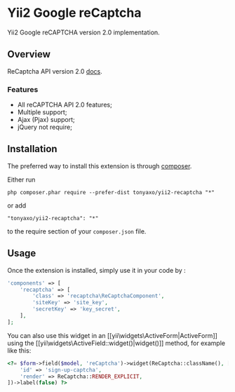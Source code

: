Yii2 Google reCaptcha
=====================
Yii2 Google reCAPTCHA version 2.0 implementation.

Overview
--------

ReCaptcha API version 2.0 [docs](https://developers.google.com/recaptcha/intro).

### Features

* All reCAPTCHA API 2.0 features;
* Multiple support; 
* Ajax (Pjax) support;
* jQuery not require;

Installation
------------

The preferred way to install this extension is through [composer](http://getcomposer.org/download/).

Either run

```
php composer.phar require --prefer-dist tonyaxo/yii2-recaptcha "*"
```

or add

```
"tonyaxo/yii2-recaptcha": "*"
```

to the require section of your `composer.json` file.


Usage
-----

Once the extension is installed, simply use it in your code by  :

```php
'components' => [
    'recaptcha' => [
        'class' => 'recaptcha\ReCaptchaComponent',
        'siteKey' => 'site_key',
        'secretKey' => 'key_secret',
    ],
];
```

You can also use this widget in an [[yii\widgets\ActiveForm|ActiveForm]] using the [[yii\widgets\ActiveField::widget()|widget()]]
method, for example like this:

```php
<?= $form->field($model, 'reCaptcha')->widget(ReCaptcha::className(), [
    'id' => 'sign-up-captcha',
    'render' => ReCaptcha::RENDER_EXPLICIT,
])->label(false) ?>
```